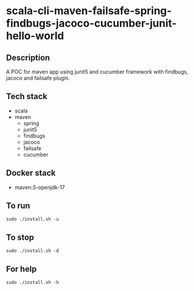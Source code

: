 # scala-cli-maven-failsafe-spring-findbugs-jacoco-cucumber-junit-hello-world

## Description
A POC for maven app using junit5
and cucumber framework
 with findbugs,
jacoco and failsafe plugin.

## Tech stack
- scala
- maven
	- spring
  - junit5
  - findbugs
  - jacoco
  - failsafe
  - cucumber

## Docker stack
- maven:3-openjdk-17

## To run
`sudo ./install.sh -u`

## To stop
`sudo ./install.sh -d`

## For help
`sudo ./install.sh -h`
